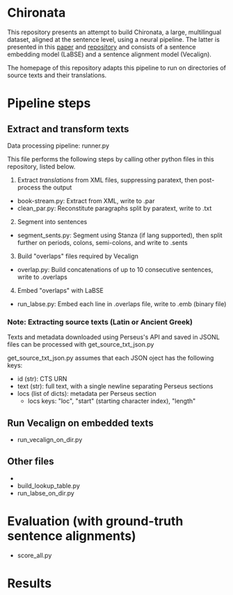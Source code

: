 # Chironata
This repository presents an attempt to build Chironata, a large, multilingual dataset, aligned at the sentence level, using a neural pipeline. The latter is presented in this [paper](https://ceur-ws.org/Vol-3558/paper6193.pdf) and [repository](https://github.com/caro28/chiron) and consists of a sentence embedding model (LaBSE) and a sentence alignment model (Vecalign).

The homepage of this repository adapts this pipeline to run on directories of source texts and their translations.

# Pipeline steps
## Extract and transform texts
Data processing pipeline: runner.py

This file performs the following steps by calling other python files in this repository, listed below.

1. Extract _translations_ from XML files, suppressing paratext, then post-process the output
* book-stream.py: Extract from XML, write to .par
* clean_par.py: Reconstitute paragraphs split by paratext, write to .txt

2. Segment into sentences
* segment_sents.py: Segment using Stanza (if lang supported), then split further on periods, colons, semi-colons, and write to .sents

3. Build "overlaps" files required by Vecalign
* overlap.py: Build concatenations of up to 10 consecutive sentences, write to .overlaps

4. Embed "overlaps" with LaBSE
* run_labse.py: Embed each line in .overlaps file, write to .emb (binary file)

### Note: Extracting source texts (Latin or Ancient Greek)
Texts and metadata downloaded using Perseus's API and saved in JSONL files can be processed with get_source_txt_json.py

get_source_txt_json.py assumes that each JSON oject has the following keys:
* id (str): CTS URN
* text (str): full text, with a single newline separating Perseus sections
* locs (list of dicts): metadata per Perseus section
    * locs keys: "loc", "start" (starting character index), "length"

## Run Vecalign on embedded texts
* run_vecalign_on_dir.py

## Other files
* 
* build_lookup_table.py
* run_labse_on_dir.py

# Evaluation (with ground-truth sentence alignments)
* score_all.py

# Results
